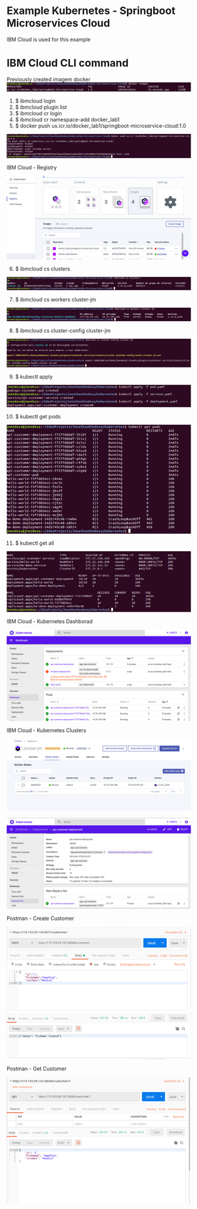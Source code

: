 # Example Kubernetes - Springboot Microservices Cloud

IBM Cloud is used for this example

# IBM Cloud CLI command

Previously created imagem docker
![Screenshot](prtsc/docker-images.png)


1. $ ibmcloud login
2. $ ibmcloud plugin list
3. $ ibmcloud cr login
4. $ ibmcloud cr namespace-add docker_lab1
5. $ docker push us.icr.io/docker_lab1/springboot-microservice-cloud:1.0

![Screenshot](prtsc/docker-push.png)

IBM Cloud - Registry

![Screenshot](prtsc/ibm-cloud-kubernetes-01.png)

6. $ ibmcloud cs clusters

![Screenshot](prtsc/ibm-cloud-kubernetes-02.png)

7. $ ibmcloud cs workers cluster-jm

![Screenshot](prtsc/ibm-cloud-kubernetes-03.png)

8. $ ibmcloud cs cluster-config cluster-jm

![Screenshot](prtsc/ibm-cloud-kubernetes-04.png)

9. $ kubectl apply

![Screenshot](prtsc/ibm-cloud-kubernetes-05.png)

10. $ kubectl get pods

![Screenshot](prtsc/ibm-cloud-kubernetes-06.png)

11. $ kubectl get all

![Screenshot](prtsc/ibm-cloud-kubernetes-07.png)

IBM Cloud - Kubernetes Dashborad

![Screenshot](prtsc/ibm-cloud-kubernetes-08.png)


IBM Cloud - Kubernetes Clusters

![Screenshot](prtsc/ibm-cloud-kubernetes-09.png)

![Screenshot](prtsc/ibm-cloud-kubernetes-10.png)


Postman - Create Customer

![Screenshot](prtsc/postman-create-customer.png)


Postman - Get Customer 

![Screenshot](prtsc/postman-get-customer.png)










